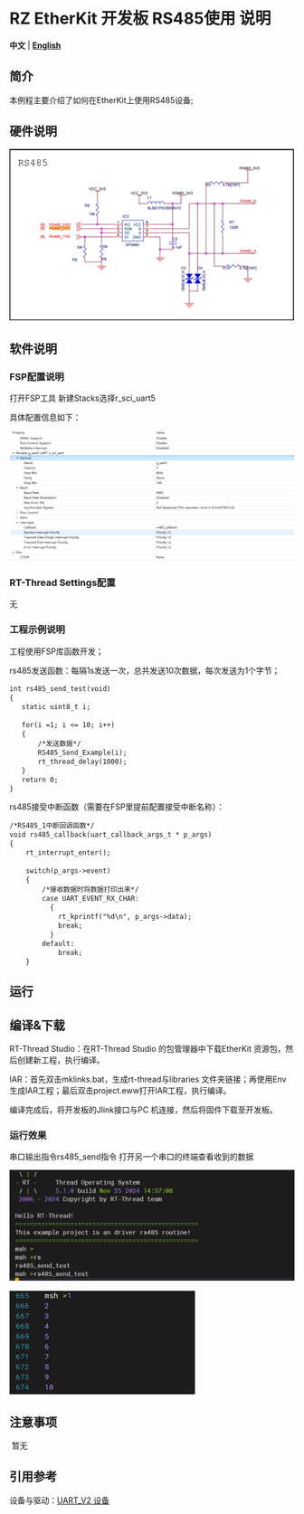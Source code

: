 # RZ EtherKit 开发板 RS485使用 说明

**中文** | [**English**](./README.md)

## 简介

本例程主要介绍了如何在EtherKit上使用RS485设备;

## 硬件说明

![img](./figures/wps41.jpg) 

 

## 软件说明

### FSP配置说明

打开FSP工具 新建Stacks选择r_sci_uart5

具体配置信息如下：

![image-20241125103948014](./figures/image-20241125103948014.png)

### RT-Thread Settings配置

无

### 工程示例说明

工程使用FSP库函数开发；

rs485发送函数：每隔1s发送一次，总共发送10次数据，每次发送为1个字节；

```
int rs485_send_test(void)
{
   static uint8_t i;

   for(i =1; i <= 10; i++)
   {
       /*发送数据*/
       RS485_Send_Example(i);
       rt_thread_delay(1000);
   }
   return 0;
}
```

rs485接受中断函数（需要在FSP里提前配置接受中断名称）：

```
/*RS485_1中断回调函数*/
void rs485_callback(uart_callback_args_t * p_args)
{
    rt_interrupt_enter();

    switch(p_args->event)
    {
        /*接收数据时将数据打印出来*/
        case UART_EVENT_RX_CHAR:
          {
            rt_kprintf("%d\n", p_args->data);
            break;
          }
        default:
            break;
    }
```



## 运行

##  编译&下载

RT-Thread Studio：在RT-Thread Studio 的包管理器中下载EtherKit 资源包，然后创建新工程，执行编译。

IAR：首先双击mklinks.bat，生成rt-thread与libraries 文件夹链接；再使用Env 生成IAR工程；最后双击project.eww打开IAR工程，执行编译。

编译完成后，将开发板的Jlink接口与PC 机连接，然后将固件下载至开发板。

### 运行效果

串口输出指令rs485_send指令 打开另一个串口的终端查看收到的数据

![image-20241125151756122](./figures/image-20241125151756122.png)

![image-20241122171605909](./figures/image-20241122171605909.png)

## 注意事项

​	暂无

## 引用参考

 设备与驱动：[UART_V2 设备](https://www.rt-thread.org/document/site/#/rt-thread-version/rt-thread-standard/programming-manual/device/uart/uart_v2/uart)
